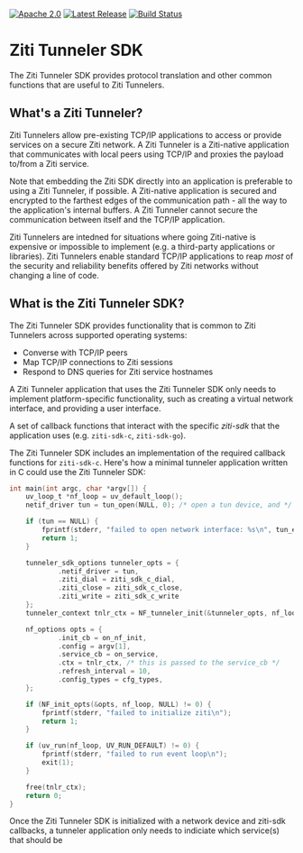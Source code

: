 [![Apache 2.0](https://img.shields.io/github/license/openziti/ziti-tunnel-sdk-c)](https://github.com/openziti/ziti-tunnel-sdk-c/blob/master/LICENSE)
[![Latest Release](https://img.shields.io/github/v/release/openziti/ziti-tunnel-sdk-c)](https://github.com/openziti/ziti-tunnel-sdk-c/releases/latest)
[![Build Status](https://github.com/openziti/ziti-tunnel-sdk-c/workflows/CI%20build/badge.svg)](https://github.com/openziti/ziti-tunnel-sdk-c/actions?query=workflow%3A%22CI+build%22)

# Ziti Tunneler SDK

The Ziti Tunneler SDK provides protocol translation and other common functions
that are useful to Ziti Tunnelers.

## What's a Ziti Tunneler?

Ziti Tunnelers allow pre-existing TCP/IP applications to access or provide
services on a secure Ziti network. A Ziti Tunneler is a Ziti-native application
that communicates with local peers using TCP/IP and proxies the payload to/from
a Ziti service.

Note that embedding the Ziti SDK directly into an application is preferable to
using a Ziti Tunneler, if possible. A Ziti-native application is secured and
encrypted to the farthest edges of the communication path - all the way to the
application's internal buffers. A Ziti Tunneler cannot secure the communication
between itself and the TCP/IP application.

Ziti Tunnelers are intedned for situations where going Ziti-native is expensive
or impossible to implement (e.g. a third-party applications or libraries). Ziti
Tunnelers enable standard TCP/IP applications to reap _most_ of the security and
reliability benefits offered by Ziti networks without changing a line of code.

## What is the Ziti Tunneler SDK?

The Ziti Tunneler SDK provides functionality that is common to Ziti Tunnelers across
supported operating systems:

- Converse with TCP/IP peers
- Map TCP/IP connections to Ziti sessions
- Respond to DNS queries for Ziti service hostnames

A Ziti Tunneler application that uses the Ziti Tunneler SDK only needs to
implement platform-specific functionality, such as creating a virtual network
interface, and providing a user interface.

A set of callback
functions that interact with the specific _ziti-sdk_ that the application
uses (e.g. `ziti-sdk-c`, `ziti-sdk-go`).

The Ziti Tunneler SDK includes an implementation of the required callback
functions for `ziti-sdk-c`. Here's how a minimal tunneler application written
in C could use the Ziti Tunneler SDK:

```c
int main(int argc, char *argv[]) {
    uv_loop_t *nf_loop = uv_default_loop();
    netif_driver tun = tun_open(NULL, 0); /* open a tun device, and */

    if (tun == NULL) {
        fprintf(stderr, "failed to open network interface: %s\n", tun_error);
        return 1;
    }

    tunneler_sdk_options tunneler_opts = {
            .netif_driver = tun,
            .ziti_dial = ziti_sdk_c_dial,
            .ziti_close = ziti_sdk_c_close,
            .ziti_write = ziti_sdk_c_write
    };
    tunneler_context tnlr_ctx = NF_tunneler_init(&tunneler_opts, nf_loop);

    nf_options opts = {
            .init_cb = on_nf_init,
            .config = argv[1],
            .service_cb = on_service,
            .ctx = tnlr_ctx, /* this is passed to the service_cb */
            .refresh_interval = 10,
            .config_types = cfg_types,
    };

    if (NF_init_opts(&opts, nf_loop, NULL) != 0) {
        fprintf(stderr, "failed to initialize ziti\n");
        return 1;
    }

    if (uv_run(nf_loop, UV_RUN_DEFAULT) != 0) {
        fprintf(stderr, "failed to run event loop\n");
        exit(1);
    }

    free(tnlr_ctx);
    return 0;
}
```

Once the Ziti Tunneler SDK is initialized with a network device and ziti-sdk
callbacks, a tunneler application only needs to indiciate which service(s)
that should be  

